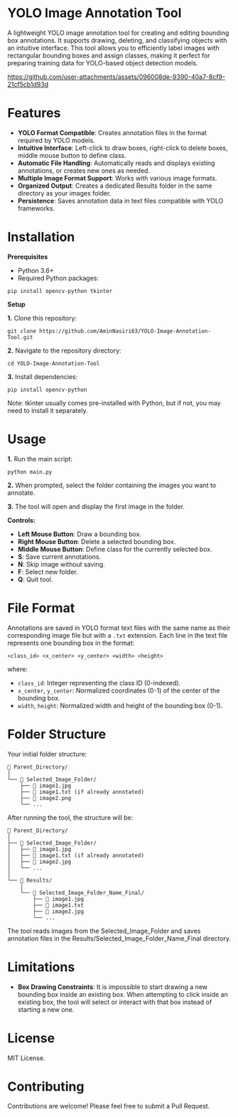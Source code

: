 # YOLO Image Annotation Tool
A lightweight YOLO image annotation tool for creating and editing bounding box annotations. It supports drawing, deleting, and classifying objects with an intuitive interface. This tool allows you to efficiently label images with rectangular bounding boxes and assign classes, making it perfect for preparing training data for YOLO-based object detection models.



https://github.com/user-attachments/assets/096008de-9390-40a7-8cf9-21cf5cb1d93d





# Features
* **YOLO Format Compatible**: Creates annotation files in the format required by YOLO models.
* **Intuitive Interface**: Left-click to draw boxes, right-click to delete boxes, middle mouse button to define class.
* **Automatic File Handling**: Automatically reads and displays existing annotations, or creates new ones as needed.
* **Multiple Image Format Support**: Works with various image formats.
* **Organized Output**: Creates a dedicated Results folder in the same directory as your images folder.
* **Persistence**: Saves annotation data in text files compatible with YOLO frameworks.

# Installation
**Prerequisites**
    
* Python 3.6+
* Required Python packages:
```  
pip install opencv-python tkinter
```
**Setup**

**1.** Clone this repository:
```  
git clone https://github.com/AminNasiri63/YOLO-Image-Annotation-Tool.git
```
**2.** Navigate to the repository directory:
```  
cd YOLO-Image-Annotation-Tool
```
**3.** Install dependencies:
```  
pip install opencv-python
```
Note: tkinter usually comes pre-installed with Python, but if not, you may need to install it separately.

# Usage

**1.** Run the main script:
```  
python main.py
```
**2.** When prompted, select the folder containing the images you want to annotate.

**3.** The tool will open and display the first image in the folder.

**Controls:**

- **Left Mouse Button**: Draw a bounding box.
- **Right Mouse Button**: Delete a selected bounding box.
- **Middle Mouse Button**: Define class for the currently selected box.
- **S**: Save current annotations.
- **N**: Skip image without saving.
- **F**: Select new folder.
- **Q**: Quit tool.

# File Format
Annotations are saved in YOLO format text files with the same name as their corresponding image file but with a ```.txt``` extension. Each line in the text file represents one bounding box in the format:
```  
<class_id> <x_center> <y_center> <width> <height>
```
where:
- ```class_id```: Integer representing the class ID (0-indexed).
- ```x_center```, ```y_center```: Normalized coordinates (0-1) of the center of the bounding box.
- ```width```, ```height```: Normalized width and height of the bounding box (0-1).

# Folder Structure
Your initial folder structure:
```
📁 Parent_Directory/
│
└── 📁 Selected_Image_Folder/
    ├── 📄 image1.jpg
    ├── 📄 image1.txt (if already annotated)
    ├── 📄 image2.png
    └── ...
```
After running the tool, the structure will be:
```
📁 Parent_Directory/
│
├── 📁 Selected_Image_Folder/
│   ├── 📄 image1.jpg
│   ├── 📄 image1.txt (if already annotated)
│   ├── 📄 image2.jpg
│   └── ...
│
└── 📁 Results/
    │
    └── 📁 Selected_Image_Folder_Name_Final/
        ├── 📄 image1.jpg
        ├── 📄 image1.txt
        ├── 📄 image2.jpg
        └── ...
```
The tool reads images from the Selected_Image_Folder and saves annotation files in the Results/Selected_Image_Folder_Name_Final directory.

# Limitations
- **Box Drawing Constraints**: It is impossible to start drawing a new bounding box inside an existing box. When attempting to click inside an existing box, the tool will select or interact with that box instead of starting a new one.

# License
MIT License.

# Contributing
Contributions are welcome! Please feel free to submit a Pull Request.

